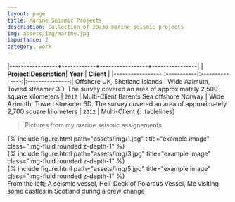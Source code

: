 ```yaml
---
layout: page
title: Marine Seismic Projects
description: Collection of 2D/3D marine seismic projects
img: assets/img/marine.jpg
importance: 2
category: work
---
```


<style>
.tablelines table, .tablelines td, .tablelines th {
        border: 1px solid black; padding: 2px; width: 25%;
        }
.cell-highlight {
  background-color: gold;
  font-weight: bold;
}

tbody tr:nth-child(odd) {
  background-color: #fff;
}

tbody tr:nth-child(even) {
  background-color: #eee;
}
</style>

|-----------------+------------+-----------------+----------------|
| **Project**|**Description**| **Year**  | **Client** |
|-----------------|:-----------|:---------------:|:---------------:|
Offshore UK, Shetland Islands | Wide Azimuth, Towed streamer 3D. The survey covered an area of approximately 2,500 square kilometers  | `2012` | Multi-Client
Barents Sea offshore Norway | Wide Azimuth, Towed streamer 3D. The survey covered an area of approximately 2,700 square kilometers | `2012` | Multi-Client
{: .tablelines}
<br>

> Pictures from my marine seismic assignements.

<div class="row">
    <div class="col-sm mt-3 mt-md-0">
        {% include figure.html path="assets/img/1.jpg" title="example image" class="img-fluid rounded z-depth-1" %}
    </div>
    <div class="col-sm mt-3 mt-md-0">
        {% include figure.html path="assets/img/3.jpg" title="example image" class="img-fluid rounded z-depth-1" %}
    </div>
    <div class="col-sm mt-3 mt-md-0">
        {% include figure.html path="assets/img/5.jpg" title="example image" class="img-fluid rounded z-depth-1" %}
    </div>
</div>
<div class="caption">
    From the left; A seismic vessel, Heli-Deck of Polarcus Vessel, Me visiting some castles in Scotland during a crew change
</div>
